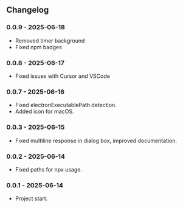 ## Changelog

### 0.0.9 - 2025-06-18
- Removed timer background
- Fixed npm badges

### 0.0.8 - 2025-06-17
- Fixed issues with Cursor and VSCode

### 0.0.7 - 2025-06-16
- Fixed electronExecutablePath detection.
- Added icon for macOS.

### 0.0.3 - 2025-06-15
- Fixed multiline response in dialog box, improved documentation.

### 0.0.2 - 2025-06-14
- Fixed paths for npx usage.

### 0.0.1 - 2025-06-14
- Project start.